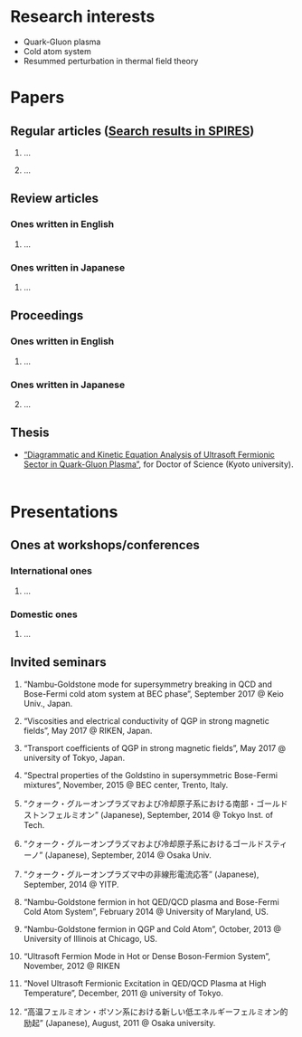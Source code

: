 # Research interests
- Quark-Gluon plasma
- Cold atom system
- Resummed perturbation in thermal field theory

# Papers
## Regular articles ([Search results in SPIRES](https://inspirehep.net/literature?sort=mostrecent&size=25&page=1&q=find%20a%20d.%20satow))
1. ...

2. ...



## Review articles
### Ones written in English
1. ...

### Ones written in Japanese

1. ...

## Proceedings
### Ones written in English
1. ...

### Ones written in Japanese
2. ...

## Thesis
- [“Diagrammatic and Kinetic Equation Analysis of Ultrasoft Fermionic Sector in Quark-Gluon Plasma”](https://arxiv.org/abs/1303.6698), for Doctor of Science (Kyoto university). 　　　　　　　　

# Presentations
## Ones at workshops/conferences
### International ones
1. ...

### Domestic ones
1. ...

## Invited seminars

1. “Nambu-Goldstone mode for supersymmetry breaking in QCD and Bose-Fermi cold atom system at BEC phase”, September 2017 @ Keio Univ., Japan.

2. “Viscosities and electrical conductivity of QGP in strong magnetic fields”, May 2017 @ RIKEN, Japan.

3. “Transport coefficients of QGP in strong magnetic fields”, May 2017 @ university of Tokyo, Japan.

4. “Spectral properties of the Goldstino in supersymmetric Bose-Fermi mixtures”, November, 2015 @ BEC center, Trento, Italy.

5. “クォーク・グルーオンプラズマおよび冷却原子系における南部・ゴールドストンフェルミオン” (Japanese), September, 2014 @ Tokyo Inst. of Tech.

6. “クォーク・グルーオンプラズマおよび冷却原子系におけるゴールドスティーノ” (Japanese), September, 2014 @ Osaka Univ.

7. “クォーク・グルーオンプラズマ中の非線形電流応答” (Japanese), September, 2014 @ YITP.

8. “Nambu-Goldstone fermion in hot QED/QCD plasma and Bose-Fermi Cold Atom System”, February 2014 @ University of Maryland, US.

9. “Nambu-Goldstone fermion in QGP and Cold Atom”, October, 2013 @ University of Illinois at Chicago, US.

10. “Ultrasoft Fermion Mode in Hot or Dense Boson-Fermion System”, November, 2012 @ RIKEN

11. “Novel Ultrasoft Fermionic Excitation in QED/QCD Plasma at High Temperature”, December, 2011 @ university of Tokyo.

12. “高温フェルミオン・ボソン系における新しい低エネルギーフェルミオン的励起” (Japanese), August, 2011 @ Osaka university.
